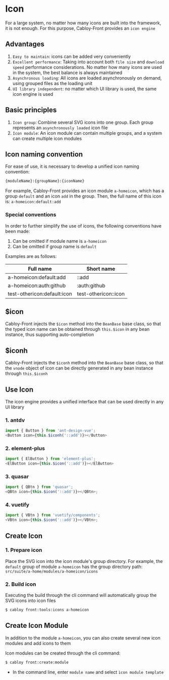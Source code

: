 # Icon

For a large system, no matter how many icons are built into the framework, it is not enough. For this purpose, Cabloy-Front provides an `icon engine`

## Advantages

1. `Easy to maintain`: icons can be added very conveniently
2. `Excellent performance`: Taking into account both `file size` and `download speed` performance considerations. No matter how many icons are used in the system, the best balance is always maintained
3. `Asynchronous loading`: All icons are loaded asynchronously on demand, using grouped files as the loading unit
4. `UI library independent`: no matter which UI library is used, the same icon engine is used

## Basic principles

1. `Icon group`: Combine several SVG icons into one group. Each group represents an `asynchronously loaded` icon file
2. `Icon module`: An icon module can contain multiple groups, and a system can create multiple icon modules

## Icon naming convention

For ease of use, it is necessary to develop a unified icon naming convention:

```bash
{moduleName}:{groupName}:{iconName}
```

For example, Cabloy-Front provides an icon module `a-homeicon`, which has a group `default` and an icon `add` in the group. Then, the full name of this icon is: `a-homeicon:default:add`

### Special conventions

In order to further simplify the use of icons, the following conventions have been made:

1. Can be omitted if module name is `a-homeicon`
2. Can be omitted if group name is `default`

Examples are as follows:

| Full name                   | Short name           |
| --------------------------- | -------------------- |
| a-homeicon:default:add      | ::add                |
| a-homeicon:auth:github      | :auth:github         |
| test-othericon:default:icon | test-othericon::icon |

## $icon

Cabloy-Front injects the `$icon` method into the `BeanBase` base class, so that the typed icon name can be obtained through `this.$icon` in any bean instance, thus supporting auto-completion

## $iconh

Cabloy-Front injects the `$iconh` method into the `BeanBase` base class, so that the `vnode` object of icon can be directly generated in any bean instance through `this.$iconh`

## Use Icon

The icon engine provides a unified interface that can be used directly in any UI library

### 1. antdv

```typescript
import { Button } from 'ant-design-vue';
<Button icon={this.$iconh('::add')}></Button>
```

### 2. element-plus

```typescript
import { ElButton } from 'element-plus';
<ElButton icon={this.$icon('::add')}></ElButton>
```

### 3. quasar

```typescript
import { QBtn } from 'quasar';
<QBtn icon={this.$icon('::add')}></QBtn>;
```

### 4. vuetify

```typescript
import { VBtn } from 'vuetify/components';
<VBtn icon={this.$icon('::add')}></VBtn>;
```

## Create Icon

### 1. Prepare icon

Place the SVG icon into the icon module's group directory. For example, the `default` group of module `a-homeicon` has the group directory path:
`src/suite/a-home/modules/a-homeicon/icons`

### 2. Build icon

Executing the build through the cli command will automatically group the SVG icons into icon files

```bash
$ cabloy front:tools:icons a-homeicon
```

## Create Icon Module

In addition to the module `a-homeicon`, you can also create several new icon modules and add icons to them

Icon modules can be created through the cli command:

```bash
$ cabloy front:create:module
```

- In the command line, enter `module name` and select `icon module template`
